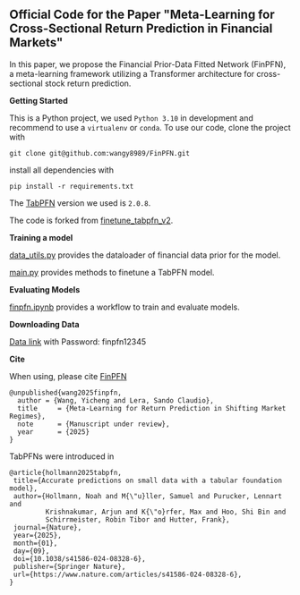## Official Code for the Paper "Meta-Learning for Cross-Sectional Return Prediction in Financial Markets"

In this paper, we propose the Financial Prior-Data Fitted Network (FinPFN), a meta-learning framework utilizing a Transformer architecture for cross-sectional stock return prediction. 

__Getting Started__

This is a Python project, we used `Python 3.10` in development and recommend to use a `virtualenv` or `conda`.
To use our code, clone the project with

```
git clone git@github.com:wangy8989/FinPFN.git
```

install all dependencies with

```
pip install -r requirements.txt
```

The [TabPFN](https://github.com/PriorLabs/TabPFN) version we used is `2.0.8`.

The code is forked from [finetune_tabpfn_v2](https://github.com/LennartPurucker/finetune_tabpfn_v2).


__Training a model__

[data_utils.py](scripts/training_utils/data_utils.py) provides the dataloader of financial data prior for the model.

[main.py](scripts/main.py) provides methods to finetune a TabPFN model.


__Evaluating Models__

[finpfn.ipynb](finpfn.ipynb) provides a workflow to train and evaluate models.


__Downloading Data__

[Data link](https://connecthkuhk-my.sharepoint.com/:f:/g/personal/u3008632_connect_hku_hk/EkQSQb9H6zxImJYpi-oyWZoBNxjzesNCWdP4O3W5j_netw?e=MGmcbK) with Password: finpfn12345


__Cite__

When using, please cite [FinPFN](https://papers.ssrn.com/sol3/papers.cfm?abstract_id=5022829)
```
@unpublished{wang2025finpfn,
  author = {Wang, Yicheng and Lera, Sando Claudio},
  title     = {Meta-Learning for Return Prediction in Shifting Market Regimes},
  note      = {Manuscript under review},
  year      = {2025}
}
```

TabPFNs were introduced in 
```
@article{hollmann2025tabpfn,
 title={Accurate predictions on small data with a tabular foundation model},
 author={Hollmann, Noah and M{\"u}ller, Samuel and Purucker, Lennart and
         Krishnakumar, Arjun and K{\"o}rfer, Max and Hoo, Shi Bin and
         Schirrmeister, Robin Tibor and Hutter, Frank},
 journal={Nature},
 year={2025},
 month={01},
 day={09},
 doi={10.1038/s41586-024-08328-6},
 publisher={Springer Nature},
 url={https://www.nature.com/articles/s41586-024-08328-6},
}
```
